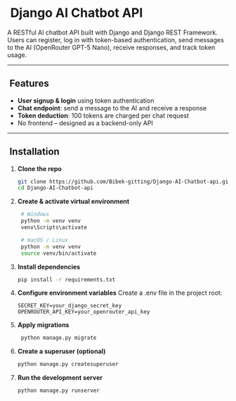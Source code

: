 # ​ Django AI Chatbot API

A RESTful AI chatbot API built with Django and Django REST Framework. Users can register, log in with token-based authentication, send messages to the AI (OpenRouter GPT-5 Nano), receive responses, and track token usage.

---

## ​ Features

- **User signup & login** using token authentication
- **Chat endpoint**: send a message to the AI and receive a response
- **Token deduction**: 100 tokens are charged per chat request
- No frontend – designed as a backend-only API

---

## ​ Installation

1. **Clone the repo**
   ```bash
   git clone https://github.com/Bibek-gitting/Django-AI-Chatbot-api.git
   cd Django-AI-Chatbot-api
2. **Create & activate virtual environment**
   ```bash
    # Windows
    python -m venv venv
    venv\Scripts\activate

    # macOS / Linux
    python -m venv venv
    source venv/bin/activate
3.  **Install dependencies**
    ```bash
    pip install -r requirements.txt
    
4.  **Configure environment variables**
    Create a .env file in the project root:
    ```env
    SECRET_KEY=your_django_secret_key
    OPENROUTER_API_KEY=your_openrouter_api_key
    
5. **Apply migrations**
   ```bash
    python manage.py migrate
   
6.  **Create a superuser (optional)**
    ```bash
    python manage.py createsuperuser
    
7.  **Run the development server**

    ```bash
    python manage.py runserver

